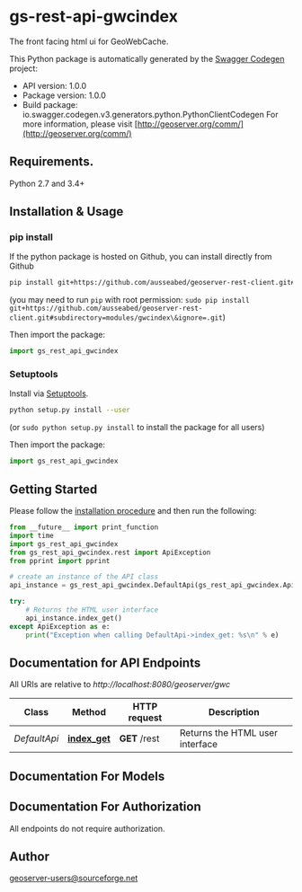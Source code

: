 # gs-rest-api-gwcindex
The front facing html ui for GeoWebCache.

This Python package is automatically generated by the [Swagger Codegen](https://github.com/swagger-api/swagger-codegen) project:

- API version: 1.0.0
- Package version: 1.0.0
- Build package: io.swagger.codegen.v3.generators.python.PythonClientCodegen
For more information, please visit [http://geoserver.org/comm/](http://geoserver.org/comm/)

## Requirements.

Python 2.7 and 3.4+

## Installation & Usage
### pip install

If the python package is hosted on Github, you can install directly from Github

```sh
pip install git+https://github.com/ausseabed/geoserver-rest-client.git#subdirectory=modules/gwcindex\&ignore=.git
```
(you may need to run `pip` with root permission: `sudo pip install git+https://github.com/ausseabed/geoserver-rest-client.git#subdirectory=modules/gwcindex\&ignore=.git`)

Then import the package:
```python
import gs_rest_api_gwcindex 
```

### Setuptools

Install via [Setuptools](http://pypi.python.org/pypi/setuptools).

```sh
python setup.py install --user
```
(or `sudo python setup.py install` to install the package for all users)

Then import the package:
```python
import gs_rest_api_gwcindex
```

## Getting Started

Please follow the [installation procedure](#installation--usage) and then run the following:

```python
from __future__ import print_function
import time
import gs_rest_api_gwcindex
from gs_rest_api_gwcindex.rest import ApiException
from pprint import pprint

# create an instance of the API class
api_instance = gs_rest_api_gwcindex.DefaultApi(gs_rest_api_gwcindex.ApiClient(configuration))

try:
    # Returns the HTML user interface
    api_instance.index_get()
except ApiException as e:
    print("Exception when calling DefaultApi->index_get: %s\n" % e)
```

## Documentation for API Endpoints

All URIs are relative to *http://localhost:8080/geoserver/gwc*

Class | Method | HTTP request | Description
------------ | ------------- | ------------- | -------------
*DefaultApi* | [**index_get**](docs/DefaultApi.md#index_get) | **GET** /rest | Returns the HTML user interface

## Documentation For Models


## Documentation For Authorization

 All endpoints do not require authorization.


## Author

geoserver-users@sourceforge.net
